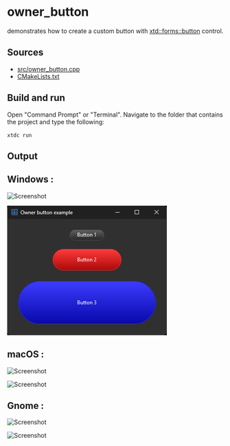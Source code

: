 # owner_button

demonstrates how to create a custom button with [xtd::forms::button](https://gammasoft71.github.io/xtd/reference_guides/latest/classxtd_1_1forms_1_1button.html) control.

## Sources

* [src/owner_button.cpp](src/owner_button.cpp)
* [CMakeLists.txt](CMakeLists.txt)

## Build and run

Open "Command Prompt" or "Terminal". Navigate to the folder that contains the project and type the following:

```shell
xtdc run
```

## Output

## Windows :

![Screenshot](../../../../docs/pictures/examples/owner_button_w.png)

![Screenshot](../../../../docs/pictures/examples/owner_button_wd.png)

## macOS :

![Screenshot](../../../../docs/pictures/examples/owner_button_m.png)

![Screenshot](../../../../docs/pictures/examples/owner_button_md.png)

## Gnome :

![Screenshot](../../../../docs/pictures/examples/owner_button_g.png)

![Screenshot](../../../../docs/pictures/examples/owner_button_gd.png)
